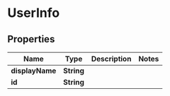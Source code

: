 

# UserInfo

## Properties

Name | Type | Description | Notes
------------ | ------------- | ------------- | -------------
**displayName** | **String** |  | 
**id** | **String** |  | 



